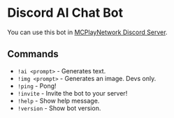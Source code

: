 # Discord AI Chat Bot

You can use this bot in [MCPlayNetwork Discord Server](https://discord.io/mcplaynetwork).


## Commands

- `!ai <prompt>` - Generates text.
- `!img <prompt>` - Generates an image. Devs only.
- `!ping` - Pong!
- `!invite` - Invite the bot to your server!
- `!help` - Show help message.
- `!version` - Show bot version.
